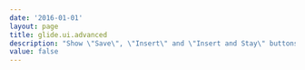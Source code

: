 ```yaml
---
date: '2016-01-01'
layout: page
title: glide.ui.advanced
description: "Show \"Save\", \"Insert\" and \"Insert and Stay\" buttons on forms. "
value: false
---
```

